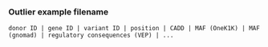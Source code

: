 ### Outlier example filename

```donor ID | gene ID | variant ID | position | CADD | MAF (OneK1K) | MAF (gnomad) | regulatory consequences (VEP) | ...```
